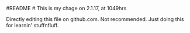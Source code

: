 #README #
This is my chage on 2.1.17, at 1049hrs

Directly editing this file on github.com. Not recommended. Just doing this for learnin' stuffnfluff.
